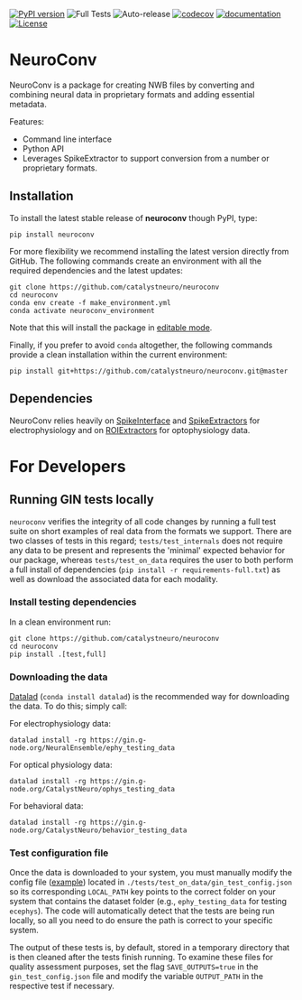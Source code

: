[![PyPI version](https://badge.fury.io/py/neuroconv.svg)](https://badge.fury.io/py/neuroconv.svg)
![Full Tests](https://github.com/catalystneuro/neuroconv/actions/workflows/testing.yml/badge.svg)
![Auto-release](https://github.com/catalystneuro/neuroconv/actions/workflows/auto-publish.yml/badge.svg)
[![codecov](https://codecov.io/github/catalystneuro/neuroconv/coverage.svg?branch=main)](https://codecov.io/github/catalystneuro/neuroconv?branch=main)
[![documentation](https://readthedocs.org/projects/neuroconv/badge/?version=main)](https://neuroconv.readthedocs.io/en/main/)
[![License](https://img.shields.io/pypi/l/pynwb.svg)](https://github.com/catalystneuro/neuroconv/license.txt)

# NeuroConv

NeuroConv is a package for creating NWB files by converting and
combining neural data in proprietary formats and adding essential metadata.


Features:
* Command line interface
* Python API
* Leverages SpikeExtractor to support conversion from a number or proprietary formats.

## Installation
To install the latest stable release of **neuroconv** though PyPI, type:
```shell
pip install neuroconv
```

For more flexibility we recommend installing the latest version directly from GitHub. The following commands create an environment with all the required dependencies and the latest updates:

```shell
git clone https://github.com/catalystneuro/neuroconv
cd neuroconv
conda env create -f make_environment.yml
conda activate neuroconv_environment
```
Note that this will install the package in [editable mode](https://pip.pypa.io/en/stable/cli/pip_install/#editable-installs).

Finally, if you prefer to avoid `conda` altogether, the following commands provide a clean installation within the current environment:
```shell
pip install git+https://github.com/catalystneuro/neuroconv.git@master
```

## Dependencies
NeuroConv relies heavily on [SpikeInterface](https://github.com/SpikeInterface/spikeinterface) and [SpikeExtractors](https://github.com/SpikeInterface/spikeextractors) for electrophysiology and on [ROIExtractors](https://github.com/catalystneuro/roiextractors) for optophysiology data.



# For Developers
## Running GIN tests locally
`neuroconv` verifies the integrity of all code changes by running a full test suite on short examples of real data from the formats we support. There are two classes of tests in this regard; `tests/test_internals` does not require any data to be present and represents the 'minimal' expected behavior for our package, whereas `tests/test_on_data` requires the user to both perform a full install of dependencies (`pip install -r requirements-full.txt`) as well as download the associated data for each modality.

### Install testing dependencies
In a clean environment run:

```shell
git clone https://github.com/catalystneuro/neuroconv
cd neuroconv
pip install .[test,full]
```

### Downloading the data
[Datalad](https://www.datalad.org/) (`conda install datalad`) is the recommended way for downloading the data. To do this; simply call:

For electrophysiology data:
```shell
datalad install -rg https://gin.g-node.org/NeuralEnsemble/ephy_testing_data
```

For optical physiology data:
```shell
datalad install -rg https://gin.g-node.org/CatalystNeuro/ophys_testing_data
```

For behavioral data:
```shell
datalad install -rg https://gin.g-node.org/CatalystNeuro/behavior_testing_data
```


### Test configuration file
Once the data is downloaded to your system, you must manually modify the config file ([example](https://github.com/catalystneuro/nwb-conversion-tools/blob/main/base_gin_test_config.json)) located in `./tests/test_on_data/gin_test_config.json` so its corresponding `LOCAL_PATH` key points to the correct folder on your system that contains the dataset folder (e.g., `ephy_testing_data` for testing `ecephys`). The code will automatically detect that the tests are being run locally, so all you need to do ensure the path is correct to your specific system.

The output of these tests is, by default, stored in a temporary directory that is then cleaned after the tests finish running. To examine these files for quality assessment purposes, set the flag `SAVE_OUTPUTS=true` in the `gin_test_config.json` file and modify the variable `OUTPUT_PATH` in the respective test if necessary.
